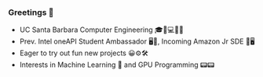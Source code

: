### Greetings 👋

- UC Santa Barbara Computer Engineering 🎓🔋💻🔌💡
- Prev. Intel oneAPI Student Ambassador 🖥️💾, Incoming Amazon Jr SDE 🚙🖥️
- Eager to try out fun new projects 😀⚙️🛠️
- Interests in Machine Learning 🤖 and GPU Programming 📟📟
